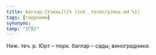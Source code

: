 ```yaml
---
title: Баглар-[Узень]({% link _terms/узень.md %})
tags: [гидроним]
synonyms:
temp: "[Г8]"
---
```


Ниж. теч. р. Юрт – тюрк. баглар – сады; виноградники.
